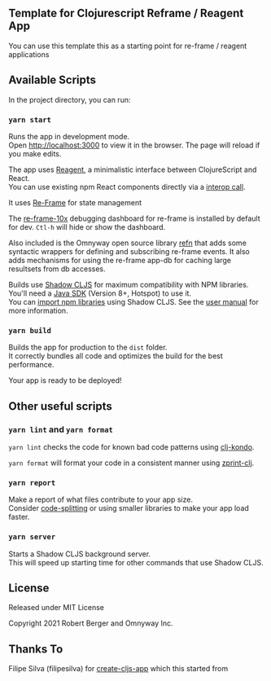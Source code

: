 ## Template for Clojurescript Reframe / Reagent App

You can use this template this as a starting point for re-frame / reagent
applications

## Available Scripts

In the project directory, you can run:

### `yarn start`

Runs the app in development mode.<br>
Open [http://localhost:3000](http://localhost:3000) to view it in the browser.
The page will reload if you make edits.

The app uses [Reagent](https://reagent-project.github.io), a minimalistic interface between ClojureScript and React.<br>
You can use existing npm React components directly via a [interop call](http://reagent-project.github.io/docs/master/InteropWithReact.html#creating-reagent-components-from-react-components).

It  uses [Re-Frame](http://day8.github.io/re-frame/) for state management

The [re-frame-10x](https://github.com/day8/re-frame-10x) debugging dashboard for re-frame is installed by default for dev.
`Ctl-h` will hide or show the dashboard.

Also included is the Omnyway open source library
[refn](https://github.com/omnyway-labs/refn) that adds some syntactic wrappers
for defining and subscribing re-frame events. It also adds mechanisms for using
the re-frame app-db for caching large resultsets from db accesses.

Builds use [Shadow CLJS](https://github.com/thheller/shadow-cljs) for maximum
compatibility with NPM libraries. You'll need a [Java
SDK](https://adoptopenjdk.net/) (Version 8+, Hotspot) to use it. <br> You can
[import npm
libraries](https://shadow-cljs.github.io/docs/UsersGuide.html#js-deps) using
Shadow CLJS. See the [user
manual](https://shadow-cljs.github.io/docs/UsersGuide.html) for more
information.

### `yarn build`

Builds the app for production to the `dist` folder.<br>
It correctly bundles all code and optimizes the build for the best performance.

Your app is ready to be deployed!

## Other useful scripts

### `yarn lint` and `yarn format`

`yarn lint` checks the code for known bad code patterns using [clj-kondo](https://github.com/borkdude/clj-kondo).

`yarn format` will format your code in a consistent manner using [zprint-clj](https://github.com/clj-commons/zprint-clj).

### `yarn report`

Make a report of what files contribute to your app size.<br>
Consider [code-splitting](https://code.thheller.com/blog/shadow-cljs/2019/03/03/code-splitting-clojurescript.html) or using smaller libraries to make your app load faster.

### `yarn server`

Starts a Shadow CLJS background server.<br>
This will speed up starting time for other commands that use Shadow CLJS.

## License

Released under MIT License

Copyright 2021 Robert Berger and Omnyway Inc.

## Thanks To

Filipe Silva (filipesilva) for [create-cljs-app](https://github.com/filipesilva/create-cljs-app) which this started from
